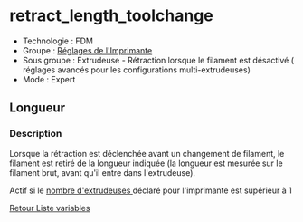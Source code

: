 # retract_length_toolchange

* Technologie : FDM
* Groupe : [Réglages de l'Imprimante](../printer_settings/printer_settings.md)
* Sous groupe : Extrudeuse - Rétraction lorsque le filament est désactivé ( réglages avancés pour les configurations multi-extrudeuses)
* Mode : Expert

## Longueur

### Description

Lorsque la rétraction est déclenchée avant un changement de filament, le filament est retiré de la longueur indiquée (la longueur est mesurée sur le filament brut, avant qu'il entre dans l'extrudeuse).

Actif si le [nombre d'extrudeuses ](extruders_count.md) déclaré pour l'imprimante est supérieur à 1 

[Retour Liste variables](variable_list.md)